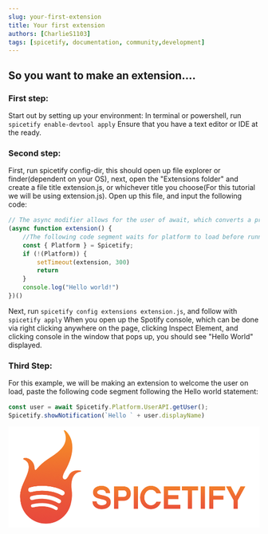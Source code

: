 ```yaml
---
slug: your-first-extension
title: Your first extension
authors: [CharlieS1103]
tags: [spicetify, documentation, community,development]
---
```


## So you want to make an extension....


### First step:
Start out by setting up your environment: 
In terminal or powershell, run ``spicetify enable-devtool apply``
Ensure that you have a text editor or IDE at the ready.


### Second step:
First, run spicetify config-dir, this should open up file explorer or finder(dependent on your OS), next, open the "Extensions folder" and create a file title extension.js, or whichever title you choose(For this tutorial we will be using extension.js). Open up this file, and input the following code:
```js
// The async modifier allows for the user of await, which converts a promise into an object, when not using await, async is not necessary.
(async function extension() {
    //The following code segment waits for platform to load before running the code, this is important to avoid errors. When using things such as Player or URI, it is necessary to add those as well.
    const { Platform } = Spicetify;
    if (!(Platform)) {
        setTimeout(extension, 300)
        return
    }
    console.log("Hello world!")
})()
```
Next, run ``spicetify config extensions extension.js``, and follow with ``spicetify apply``
When you open up the Spotify console, which can be done via right clicking anywhere on the page, clicking Inspect Element, and clicking console in the window that pops up, you should see "Hello World" displayed.

### Third Step:
For this example, we will be making an extension to welcome the user on load, paste the following code segment following the Hello world statement:
```js
const user = await Spicetify.Platform.UserAPI.getUser();
Spicetify.showNotification(`Hello ` + user.displayName)
```
![](../static/img/spicetify-full.png)
